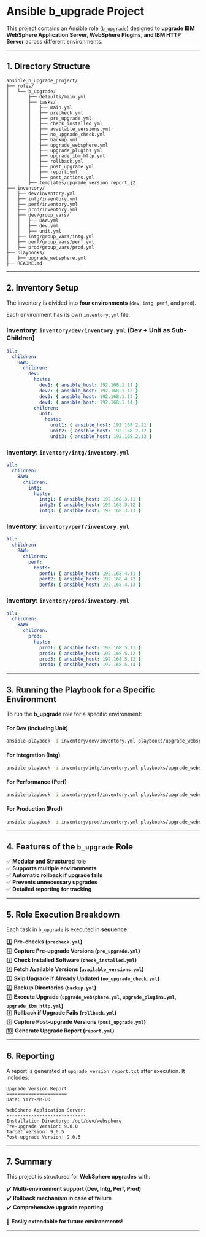 # Ansible b_upgrade Project

This project contains an Ansible role (`b_upgrade`) designed to **upgrade IBM WebSphere Application Server, WebSphere Plugins, and IBM HTTP Server** across different environments.

---

## **1. Directory Structure**

```
ansible_b_upgrade_project/
├── roles/
│   └── b_upgrade/
│       ├── defaults/main.yml
│       ├── tasks/
│       │   ├── main.yml
│       │   ├── precheck.yml
│       │   ├── pre_upgrade.yml
│       │   ├── check_installed.yml
│       │   ├── available_versions.yml
│       │   ├── no_upgrade_check.yml
│       │   ├── backup.yml
│       │   ├── upgrade_websphere.yml
│       │   ├── upgrade_plugins.yml
│       │   ├── upgrade_ibm_http.yml
│       │   ├── rollback.yml
│       │   ├── post_upgrade.yml
│       │   ├── report.yml
│       │   ├── post_actions.yml
│       ├── templates/upgrade_version_report.j2
├── inventory/
│   ├── dev/inventory.yml
│   ├── intg/inventory.yml
│   ├── perf/inventory.yml
│   ├── prod/inventory.yml
│   ├── dev/group_vars/
│   │   ├── BAW.yml
│   │   ├── dev.yml
│   │   ├── unit.yml
│   ├── intg/group_vars/intg.yml
│   ├── perf/group_vars/perf.yml
│   ├── prod/group_vars/prod.yml
├── playbooks/
│   ├── upgrade_websphere.yml
├── README.md
```

---

## **2. Inventory Setup**
The inventory is divided into **four environments** (`dev`, `intg`, `perf`, and `prod`). 

Each environment has its own `inventory.yml` file.

### **Inventory: `inventory/dev/inventory.yml` (Dev + Unit as Sub-Children)**
```yaml
all:
  children:
    BAW:
      children:
        dev:
          hosts:
            dev1: { ansible_host: 192.168.1.11 }
            dev2: { ansible_host: 192.168.1.12 }
            dev3: { ansible_host: 192.168.1.13 }
            dev4: { ansible_host: 192.168.1.14 }
          children:
            unit:
              hosts:
                unit1: { ansible_host: 192.168.2.11 }
                unit2: { ansible_host: 192.168.2.12 }
                unit3: { ansible_host: 192.168.2.13 }
```

### **Inventory: `inventory/intg/inventory.yml`**
```yaml
all:
  children:
    BAW:
      children:
        intg:
          hosts:
            intg1: { ansible_host: 192.168.3.11 }
            intg2: { ansible_host: 192.168.3.12 }
            intg3: { ansible_host: 192.168.3.13 }
```

### **Inventory: `inventory/perf/inventory.yml`**
```yaml
all:
  children:
    BAW:
      children:
        perf:
          hosts:
            perf1: { ansible_host: 192.168.4.11 }
            perf2: { ansible_host: 192.168.4.12 }
            perf3: { ansible_host: 192.168.4.13 }
```

### **Inventory: `inventory/prod/inventory.yml`**
```yaml
all:
  children:
    BAW:
      children:
        prod:
          hosts:
            prod1: { ansible_host: 192.168.5.11 }
            prod2: { ansible_host: 192.168.5.12 }
            prod3: { ansible_host: 192.168.5.13 }
            prod4: { ansible_host: 192.168.5.14 }
```

---

## **3. Running the Playbook for a Specific Environment**
To run the **b_upgrade** role for a specific environment:

#### **For Dev (including Unit)**
```sh
ansible-playbook -i inventory/dev/inventory.yml playbooks/upgrade_websphere.yml
```

#### **For Integration (Intg)**
```sh
ansible-playbook -i inventory/intg/inventory.yml playbooks/upgrade_websphere.yml
```

#### **For Performance (Perf)**
```sh
ansible-playbook -i inventory/perf/inventory.yml playbooks/upgrade_websphere.yml
```

#### **For Production (Prod)**
```sh
ansible-playbook -i inventory/prod/inventory.yml playbooks/upgrade_websphere.yml
```

---

## **4. Features of the `b_upgrade` Role**
✅ **Modular and Structured** role  
✅ **Supports multiple environments**  
✅ **Automatic rollback if upgrade fails**  
✅ **Prevents unnecessary upgrades**  
✅ **Detailed reporting for tracking**  

---

## **5. Role Execution Breakdown**
Each task in `b_upgrade` is executed in **sequence**:

1️⃣ **Pre-checks (`precheck.yml`)**  
2️⃣ **Capture Pre-upgrade Versions (`pre_upgrade.yml`)**  
3️⃣ **Check Installed Software (`check_installed.yml`)**  
4️⃣ **Fetch Available Versions (`available_versions.yml`)**  
5️⃣ **Skip Upgrade if Already Updated (`no_upgrade_check.yml`)**  
6️⃣ **Backup Directories (`backup.yml`)**  
7️⃣ **Execute Upgrade (`upgrade_websphere.yml`, `upgrade_plugins.yml`, `upgrade_ibm_http.yml`)**  
8️⃣ **Rollback if Upgrade Fails (`rollback.yml`)**  
9️⃣ **Capture Post-upgrade Versions (`post_upgrade.yml`)**  
🔟 **Generate Upgrade Report (`report.yml`)**  

---

## **6. Reporting**
A report is generated at `upgrade_version_report.txt` after execution. It includes:

```
Upgrade Version Report
======================
Date: YYYY-MM-DD

WebSphere Application Server:
-----------------------------
Installation Directory: /opt/dev/websphere
Pre-upgrade Version: 9.0.0
Target Version: 9.0.5
Post-upgrade Version: 9.0.5
```

---

## **7. Summary**
This project is structured for **WebSphere upgrades** with:

✔️ **Multi-environment support (Dev, Intg, Perf, Prod)**  
✔️ **Rollback mechanism in case of failure**  
✔️ **Comprehensive upgrade reporting**  

🚀 **Easily extendable for future environments!**  

---

